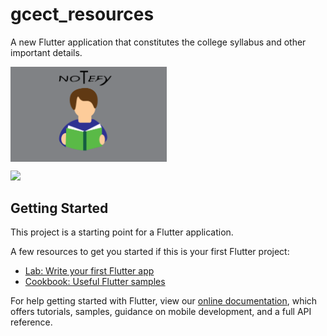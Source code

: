 # gcect_resources

<p>A new Flutter application that constitutes the college syllabus and other important details.</p>
<p><img src="assets/appMockups/notefy.svg" width="250" align="center"></p>
<img src="assets/appMockups/app.mp4">

## Getting Started
This project is a starting point for a Flutter application.

A few resources to get you started if this is your first Flutter project:

- [Lab: Write your first Flutter app](https://flutter.dev/docs/get-started/codelab)
- [Cookbook: Useful Flutter samples](https://flutter.dev/docs/cookbook)

For help getting started with Flutter, view our
[online documentation](https://flutter.dev/docs), which offers tutorials,
samples, guidance on mobile development, and a full API reference.
